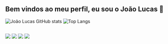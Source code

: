 ## Bem vindos ao meu perfil, eu sou o João Lucas 👋

![João Lucas GitHub stats](https://github-readme-stats.vercel.app/api?username=JoaoLucas-Silva&show_icons=true&theme=tokyonight) ![Top Langs](https://github-readme-stats.vercel.app/api/top-langs/?username=JoaoLucas-Silva)

<div style="display: inline_block"><br>
  <img src="https://cdn.jsdelivr.net/gh/devicons/devicon@latest/icons/c/c-original.svg" />
  <img src="https://cdn.jsdelivr.net/gh/devicons/devicon@latest/icons/mysql/mysql-original.svg" />
  <img src="https://cdn.jsdelivr.net/gh/devicons/devicon@latest/icons/python/python-original.svg" />
  <img src="https://cdn.jsdelivr.net/gh/devicons/devicon@latest/icons/java/java-original.svg" />
</div>
